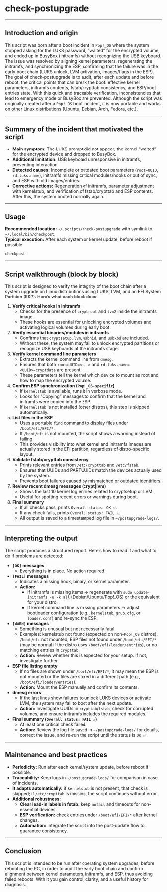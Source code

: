 # check-postupgrade
---
## Introduction and origin

This script was born after a boot incident in `Pop!_OS` where the system stopped asking for the LUKS password, “waited” for the encrypted volume, and ended up in BusyBox (initramfs) without recognizing the USB keyboard. The issue was resolved by aligning kernel parameters, regenerating the initramfs, and synchronizing the ESP, confirming that the failure was in the early boot chain (LUKS unlock, LVM activation, images/flags in the ESP).
The goal of check-postupgrade is to audit, after each update and before reboot, the critical points that can break the boot: effective kernel parameters, initramfs contents, fstab/crypttab consistency, and ESP/boot entries state. With this quick and traceable verification, inconsistencies that lead to emergency mode or BusyBox are prevented.
Although the script was originally created after a `Pop!_OS` boot incident, it is now portable and works on other Linux distributions (Ubuntu, Debian, Arch, Fedora, etc.).

---
## Summary of the incident that motivated the script

- **Main symptom:** The LUKS prompt did not appear; the kernel “waited” for the encrypted device and dropped to BusyBox.
- **Additional limitation:** USB keyboard unresponsive in initramfs, preventing interaction.
- **Detected causes:** Incomplete or outdated boot parameters (`root=UUID`, `rd.luks.name`), initramfs missing critical modules/hooks or out of sync, and ESP with old images/entries.
- **Corrective actions:** Regeneration of initramfs, parameter adjustment with kernelstub, and verification of fstab/crypttab and ESP contents. After this, the system booted normally again.

---
## Usage

**Recommended location:** `~/.scripts/check-postupgrade` with symlink to `~/.local/bin/checkpost`.  
**Typical execution:** After each system or kernel update, before reboot if possible.
```bash
checkpost
```

---
## Script walkthrough (block by block)

This script is designed to verify the integrity of the boot chain after a system upgrade on Linux distributions using LUKS, LVM, and an EFI System Partition (ESP). Here’s what each block does:

1. **Verify critical hooks in initramfs**
    - Checks for the presence of `cryptroot` and `lvm2` inside the initramfs image.
    - These hooks are essential for unlocking encrypted volumes and activating logical volumes during early boot.
2. **Verify essential binaries/modules in initramfs**
    - Confirms that `cryptsetup`, `lvm`, `usbhid`, and `usbkbd` are included.
    - Without these, the system may fail to unlock encrypted partitions or recognize USB keyboards at the initramfs stage.
3. **Verify kernel command line parameters**
    - Extracts the kernel command line from `dmesg`.
    - Ensures that both `root=UUID=<...>` and `rd.luks.name=<UUID>=cryptdata` are present.
    - These parameters tell the kernel which device to mount as root and how to map the encrypted volume.
4. **Confirm ESP synchronization (`Pop!_OS-specific`)**
    - If `kernelstub` is available, runs it in verbose mode.
    - Looks for “Copying” messages to confirm that the kernel and initramfs were copied into the ESP.
    - If `kernelstub` is not installed (other distros), this step is skipped automatically.
5. **List files in the ESP**
    - Uses a portable `find` command to display files under `/boot/efi/EFI/*`.
    - If `/boot/efi` is not mounted, the script shows a warning instead of failing.
    - This provides visibility into what kernel and initramfs images are actually stored in the EFI partition, regardless of distro-specific layout.
6. **Validate fstab/crypttab consistency**
    - Prints relevant entries from `/etc/crypttab` and `/etc/fstab`.
    - Ensures that UUIDs and PARTUUIDs match the devices actually used by the system.
    - Prevents boot failures caused by mismatched or outdated identifiers.
7. **Review recent dmesg messages (crypt|lvm)**
    - Shows the last 10 kernel log entries related to cryptsetup or LVM.
    - Useful for spotting recent errors or warnings during boot.
8. **Final summary**
    - If all checks pass, prints `Overall status: OK ✅`.
    - If any check fails, prints `Overall status: FAIL ⚠️`.
    - All output is saved to a timestamped log file in `~/postupgrade-logs/`.

---
## Interpreting the output

The script produces a structured report. Here’s how to read it and what to do if problems are detected:

- **`[OK]` messages**
    - Everything is in place. No action required.
- **`[FAIL]` messages**
    - Indicates a missing hook, binary, or kernel parameter.
    - **Action:**
        - If initramfs is missing items → regenerate with `sudo update-initramfs -u -k all` (Debian/Ubuntu/Pop!_OS) or the equivalent for your distro.
        - If kernel command line is missing parameters → adjust bootloader configuration (e.g., `kernelstub`, `grub.cfg`, or `loader.conf`) and re-sync the ESP.
- **`[WARN]` messages**
    - Something is unusual but not necessarily fatal.
    - Examples: kernelstub not found (expected on non-`Pop!_OS` distros), `/boot/efi` not mounted, ESP files not found under `/boot/efi/EFI/*` (may be normal if the distro uses `/boot/efi/loader/entries`), or no matching entries in `crypttab`.
    - **Action:** Review whether this is expected for your setup. If not, investigate further.
- **ESP file listing empty**
    - If no files are shown under `/boot/efi/EFI/*`, it may mean the ESP is not mounted or the files are stored in a different path (e.g., `/boot/efi/loader/entries`).
    - **Action:** Mount the ESP manually and confirm its contents.
- **dmesg errors**
    - If the last lines show failures to unlock LUKS devices or activate LVM, the system may fail to boot after the next update.
    - **Action:** Investigate UUIDs in `crypttab`/`fstab`, check for corrupted volumes, and ensure initramfs includes the required modules.
- **Final summary (`Overall status: FAIL ⚠️`)**
    - At least one critical check failed.
    - **Action:** Review the log file saved in `~/postupgrade-logs/` for details, correct the issue, and re-run the script until the status is `OK ✅`.

---
## Maintenance and best practices

- **Periodicity:** Run after each kernel/system update, before reboot if possible.
- **Traceability:** Keep logs in `~/postupgrade-logs/` for comparison in case of incidents.
- **It adapts automatically:** if `kernelstub` is not present, that check is skipped; if `/etc/crypttab` is missing, the script continues without error.
- **Additional robustness:**
	- **Clear lead-in labels in fstab:** keep `nofail` and timeouts for non-essential devices.
	- **ESP verification:** check entries under `/boot/efi/EFI/*` after kernel changes.
	- **Automation:** integrate the script into the post-update flow to guarantee consistency.

---
## Conclusion

This script is intended to be run after operating system upgrades, before rebooting the PC, in order to audit the early boot chain and confirm alignment between kernel parameters, initramfs, and ESP, thus avoiding failed reboots. With it you gain control, clarity, and a useful history for diagnosis.

